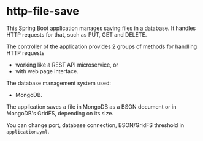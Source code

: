 # http-file-save

This Spring Boot application manages saving files in a database.
It handles HTTP requests for that, such as PUT, GET and DELETE.

The controller of the application provides
2 groups of methods
for handling HTTP requests
- working like a REST API microservice, or
- with web page interface.

The database management system used:
- MongoDB.

The application saves a file in MongoDB as a BSON document
or in MongoDB's GridFS, depending on its size. 

You can change port, database connection,
BSON/GridFS threshold
in ``application.yml``.
